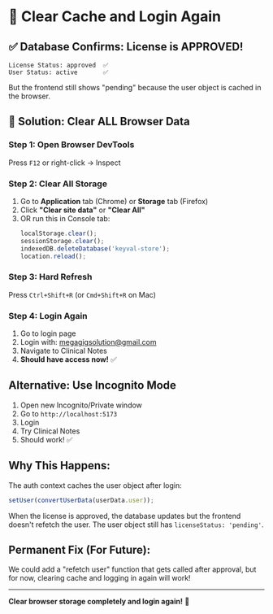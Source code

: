 # 🔧 Clear Cache and Login Again

## ✅ Database Confirms: License is APPROVED!

```
License Status: approved  ✅
User Status: active       ✅
```

But the frontend still shows "pending" because the user object is cached in the browser.

## 🚀 Solution: Clear ALL Browser Data

### Step 1: Open Browser DevTools
Press `F12` or right-click → Inspect

### Step 2: Clear All Storage
1. Go to **Application** tab (Chrome) or **Storage** tab (Firefox)
2. Click **"Clear site data"** or **"Clear All"**
3. OR run this in Console tab:
   ```javascript
   localStorage.clear();
   sessionStorage.clear();
   indexedDB.deleteDatabase('keyval-store');
   location.reload();
   ```

### Step 3: Hard Refresh
Press `Ctrl+Shift+R` (or `Cmd+Shift+R` on Mac)

### Step 4: Login Again
1. Go to login page
2. Login with: megagigsolution@gmail.com
3. Navigate to Clinical Notes
4. **Should have access now!** ✅

## Alternative: Use Incognito Mode

1. Open new Incognito/Private window
2. Go to `http://localhost:5173`
3. Login
4. Try Clinical Notes
5. Should work! ✅

## Why This Happens:

The auth context caches the user object after login:
```typescript
setUser(convertUserData(userData.user));
```

When the license is approved, the database updates but the frontend doesn't refetch the user. The user object still has `licenseStatus: 'pending'`.

## Permanent Fix (For Future):

We could add a "refetch user" function that gets called after approval, but for now, clearing cache and logging in again will work!

---

**Clear browser storage completely and login again!** 🔄
